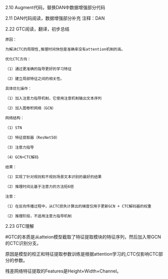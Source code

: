 2.10 Augment代码，替换DAN中数据增强部分代码

2.11 DAN代码阅读，数据增强部分补充  注释：DAN

2.22 GTC阅读，翻译，初步总结
	
	原因：
	
	为解决CTC的局限性,推理时间快但是准确率没有attention机制的高。
	
	优化CTC方向：
	
	（1）通过更准确的指导更好的学习特征
	
	（2）建立局部特征之间的相关性。
	
	具体优化操作：
	
	（1）加入注意力指导机制，它使用注意机制输出文本序列
	
	（2）加入图卷积网络（GCN）
	
	网络结构：
	
	（1）STN
	
	（2）特征提取器（ResNet50）
	
	（3）注意力指导
	
	（4）GCN+CTC解码
	
	结果：
	
	（1）实现了针对规则和不规则场景文本识别的最好的结果
	
	（2）推理时间比基于注意力的方法短6倍
	
	注意：
	
	（1）在反向传播过程中，从CTC损失计算出的梯度仅用于更新GCN + CTC解码器的权重
	
	（2）推理阶段，不适用注意力指导机制

2.23 GTC理解


#GTC的本质是从atteion模型截取了特征提取模块的特征序列，然后加入带GCN的CTC识别分支。

原因是模型的校正和特征提取参数训练是根据attention学习的,CTC仅影响CTC部分的参数。

残差网络特征提取的Features是Height×Width×Channel。

